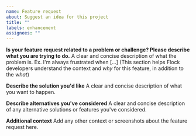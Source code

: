 ```yaml
---
name: Feature request
about: Suggest an idea for this project
title: ""
labels: enhancement
assignees: ""
---
```


**Is your feature request related to a problem or challenge? Please describe what you are trying to do.**
A clear and concise description of what the problem is. Ex. I'm always frustrated when [...]
(This section helps Flock developers understand the context and _why_ for this feature, in addition to the _what_)

**Describe the solution you'd like**
A clear and concise description of what you want to happen.

**Describe alternatives you've considered**
A clear and concise description of any alternative solutions or features you've considered.

**Additional context**
Add any other context or screenshots about the feature request here.
